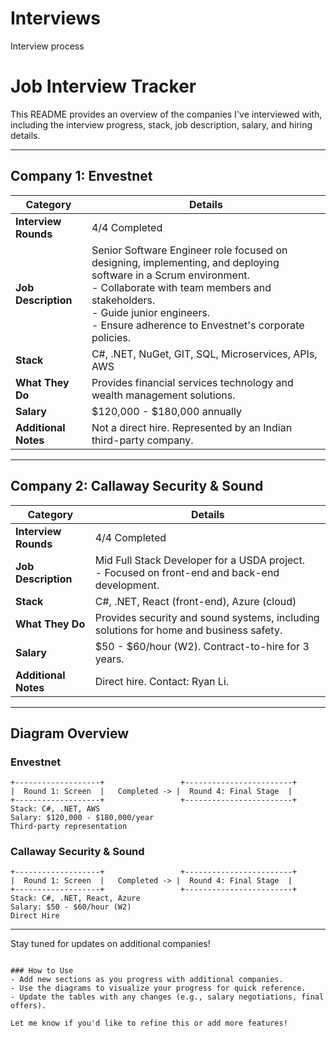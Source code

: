 # Interviews
Interview process

# Job Interview Tracker

This README provides an overview of the companies I've interviewed with, including the interview progress, stack, job description, salary, and hiring details.

---

## Company 1: **Envestnet**

| **Category**          | **Details**                                                                                      |
|-----------------------|--------------------------------------------------------------------------------------------------|
| **Interview Rounds**  | 4/4 Completed                                                                                   |
| **Job Description**   | Senior Software Engineer role focused on designing, implementing, and deploying software in a Scrum environment. <br>- Collaborate with team members and stakeholders. <br>- Guide junior engineers. <br>- Ensure adherence to Envestnet's corporate policies. |
| **Stack**             | C#, .NET, NuGet, GIT, SQL, Microservices, APIs, AWS                                             |
| **What They Do**      | Provides financial services technology and wealth management solutions.                         |
| **Salary**            | $120,000 - $180,000 annually                                                                    |
| **Additional Notes**  | Not a direct hire. Represented by an Indian third-party company.                                |

---

## Company 2: **Callaway Security & Sound**

| **Category**          | **Details**                                                                                      |
|-----------------------|--------------------------------------------------------------------------------------------------|
| **Interview Rounds**  | 4/4 Completed                                                                                   |
| **Job Description**   | Mid Full Stack Developer for a USDA project. <br>- Focused on front-end and back-end development. |
| **Stack**             | C#, .NET, React (front-end), Azure (cloud)                                                      |
| **What They Do**      | Provides security and sound systems, including solutions for home and business safety.           |
| **Salary**            | $50 - $60/hour (W2). Contract-to-hire for 3 years.                                              |
| **Additional Notes**  | Direct hire. Contact: Ryan Li.                                                                  |

---

## Diagram Overview

### Envestnet
```plaintext
+-------------------+                 +------------------------+
|  Round 1: Screen  |   Completed -> |  Round 4: Final Stage  |
+-------------------+                 +------------------------+
Stack: C#, .NET, AWS
Salary: $120,000 - $180,000/year
Third-party representation
```

### Callaway Security & Sound
```plaintext
+-------------------+                 +------------------------+
|  Round 1: Screen  |   Completed -> |  Round 4: Final Stage  |
+-------------------+                 +------------------------+
Stack: C#, .NET, React, Azure
Salary: $50 - $60/hour (W2)
Direct Hire
```

---

Stay tuned for updates on additional companies!
```

### How to Use
- Add new sections as you progress with additional companies.
- Use the diagrams to visualize your progress for quick reference.
- Update the tables with any changes (e.g., salary negotiations, final offers). 

Let me know if you'd like to refine this or add more features!
